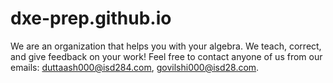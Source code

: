 # dxe-prep.github.io
We are an organization that helps you with your algebra. We teach, correct, and give feedback on your work! 
Feel free to contact anyone of us from our emails: duttaash000@isd284.com, govilshi000@isd28.com.
